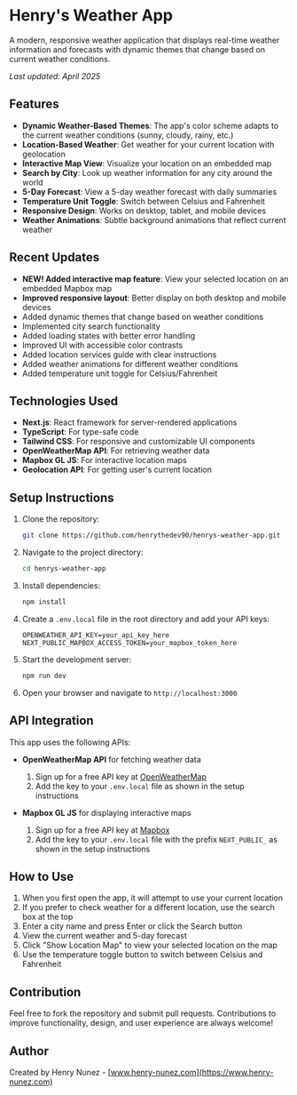 # Henry's Weather App

A modern, responsive weather application that displays real-time weather information and forecasts with dynamic themes that change based on current weather conditions.

_Last updated: April 2025_

## Features

- **Dynamic Weather-Based Themes**: The app's color scheme adapts to the current weather conditions (sunny, cloudy, rainy, etc.)
- **Location-Based Weather**: Get weather for your current location with geolocation
- **Interactive Map View**: Visualize your location on an embedded map
- **Search by City**: Look up weather information for any city around the world
- **5-Day Forecast**: View a 5-day weather forecast with daily summaries
- **Temperature Unit Toggle**: Switch between Celsius and Fahrenheit
- **Responsive Design**: Works on desktop, tablet, and mobile devices
- **Weather Animations**: Subtle background animations that reflect current weather

## Recent Updates

- **NEW! Added interactive map feature**: View your selected location on an embedded Mapbox map
- **Improved responsive layout**: Better display on both desktop and mobile devices
- Added dynamic themes that change based on weather conditions
- Implemented city search functionality
- Added loading states with better error handling
- Improved UI with accessible color contrasts
- Added location services guide with clear instructions
- Added weather animations for different weather conditions
- Added temperature unit toggle for Celsius/Fahrenheit

## Technologies Used

- **Next.js**: React framework for server-rendered applications
- **TypeScript**: For type-safe code
- **Tailwind CSS**: For responsive and customizable UI components
- **OpenWeatherMap API**: For retrieving weather data
- **Mapbox GL JS**: For interactive location maps
- **Geolocation API**: For getting user's current location

## Setup Instructions

1. Clone the repository:

   ```bash
   git clone https://github.com/henrythedev90/henrys-weather-app.git
   ```

2. Navigate to the project directory:

   ```bash
   cd henrys-weather-app
   ```

3. Install dependencies:

   ```bash
   npm install
   ```

4. Create a `.env.local` file in the root directory and add your API keys:

   ```
   OPENWEATHER_API_KEY=your_api_key_here
   NEXT_PUBLIC_MAPBOX_ACCESS_TOKEN=your_mapbox_token_here
   ```

5. Start the development server:

   ```bash
   npm run dev
   ```

6. Open your browser and navigate to `http://localhost:3000`

## API Integration

This app uses the following APIs:

- **OpenWeatherMap API** for fetching weather data

  1. Sign up for a free API key at [OpenWeatherMap](https://openweathermap.org/api)
  2. Add the key to your `.env.local` file as shown in the setup instructions

- **Mapbox GL JS** for displaying interactive maps
  1. Sign up for a free API key at [Mapbox](https://www.mapbox.com/)
  2. Add the key to your `.env.local` file with the prefix `NEXT_PUBLIC_` as shown in the setup instructions

## How to Use

1. When you first open the app, it will attempt to use your current location
2. If you prefer to check weather for a different location, use the search box at the top
3. Enter a city name and press Enter or click the Search button
4. View the current weather and 5-day forecast
5. Click "Show Location Map" to view your selected location on the map
6. Use the temperature toggle button to switch between Celsius and Fahrenheit

## Contribution

Feel free to fork the repository and submit pull requests. Contributions to improve functionality, design, and user experience are always welcome!

## Author

Created by Henry Nunez - [www.henry-nunez.com](https://www.henry-nunez.com)

